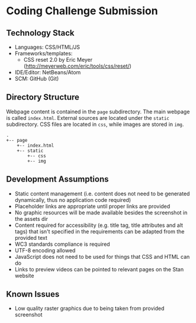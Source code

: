# Coding Challenge Submission

## Technology Stack

- Languages: CSS/HTML/JS
- Frameworks/templates:
    - CSS reset 2.0 by Eric Meyer (http://meyerweb.com/eric/tools/css/reset/)
- IDE/Editor: NetBeans/Atom
- SCM: GitHub (Git)

## Directory Structure

Webpage content is contained in the `page` subdirectory. The main webpage
is called `index.html`. External sources are located under the `static`
subdirectory. CSS files are located in `css`, while images are stored in
`img`.

```
.
+-- page
    +-- index.html
    +-- static
        +-- css
        +-- img
```

## Development Assumptions

- Static content management (i.e. content does not need to be generated dynamically, thus no application code required)
- Placeholder links are appropriate until proper links are provided
- No graphic resources will be made available besides the screenshot in the assets dir
- Content required for accessibility (e.g. title tag, title attributes and alt tags) that isn't specified in the requirements can be adapted from the provided text
- WC3 standards compliance is required
- UTF-8 encoding allowed
- JavaScript does not need to be used for things that CSS and HTML can do
- Links to preview videos can be pointed to relevant pages on the Stan website

## Known Issues

- Low quality raster graphics due to being taken from provided screenshot
